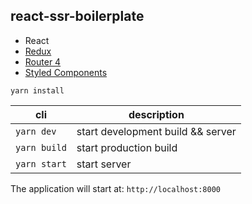 ## react-ssr-boilerplate

* React
* [Redux](https://github.com/reduxjs/react-redux)
* [Router 4](https://reacttraining.com/react-router/core/guides/philosophy)
* [Styled Components](https://www.styled-components.com/)

```yarn install```  

| cli              | description                       |
|------------------|-----------------------------------|
| ```yarn dev```   | start development build && server |
| ```yarn build``` | start production build            |
| ```yarn start``` | start server                      |  


The application will start at: ```http://localhost:8000```  
